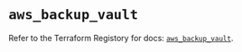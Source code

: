 # `aws_backup_vault`

Refer to the Terraform Registory for docs: [`aws_backup_vault`](https://registry.terraform.io/providers/hashicorp/aws/5.29.0/docs/resources/backup_vault).
